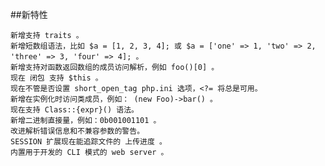 ##新特性

	新增支持 traits 。
	新增短数组语法，比如 $a = [1, 2, 3, 4]; 或 $a = ['one' => 1, 'two' => 2, 'three' => 3, 'four' => 4]; 。
	新增支持对函数返回数组的成员访问解析，例如 foo()[0] 。
	现在 闭包 支持 $this 。
	现在不管是否设置 short_open_tag php.ini 选项，<?= 将总是可用。
	新增在实例化时访问类成员，例如： (new Foo)->bar() 。
	现在支持 Class::{expr}() 语法。
	新增二进制直接量，例如：0b001001101 。
	改进解析错误信息和不兼容参数的警告。
	SESSION 扩展现在能追踪文件的 上传进度 。
	内置用于开发的 CLI 模式的 web server 。